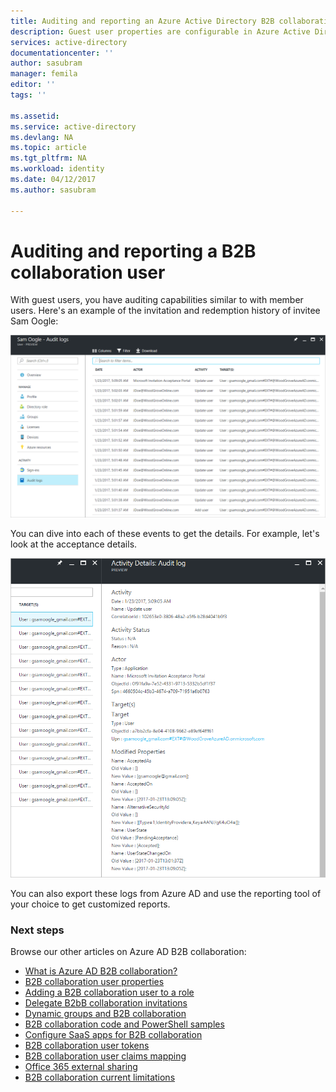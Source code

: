 ```yaml
---
title: Auditing and reporting an Azure Active Directory B2B collaboration user | Microsoft Docs
description: Guest user properties are configurable in Azure Active Directory B2B collaboration
services: active-directory
documentationcenter: ''
author: sasubram
manager: femila
editor: ''
tags: ''

ms.assetid:
ms.service: active-directory
ms.devlang: NA
ms.topic: article
ms.tgt_pltfrm: NA
ms.workload: identity
ms.date: 04/12/2017
ms.author: sasubram

---
```



# Auditing and reporting a B2B collaboration user
With guest users, you have auditing capabilities similar to with member users. Here's an example of the invitation and redemption history of invitee Sam Oogle:

![audit log](./media/active-directory-b2b-auditing-and-reporting/audit-log.png)

You can dive into each of these events to get the details. For example, let's look at the acceptance details.

![activity details](./media/active-directory-b2b-auditing-and-reporting/activity-details.png)

You can also export these logs from Azure AD and use the reporting tool of your choice to get customized reports.

### Next steps

Browse our other articles on Azure AD B2B collaboration:

* [What is Azure AD B2B collaboration?](active-directory-b2b-what-is-azure-ad-b2b.md)
* [B2B collaboration user properties](active-directory-b2b-user-properties.md)
* [Adding a B2B collaboration user to a role](active-directory-b2b-add-guest-to-role.md)
* [Delegate B2bB collaboration invitations](active-directory-b2b-delegate-invitations.md)
* [Dynamic groups and B2B collaboration](active-directory-b2b-dynamic-groups.md)
* [B2B collaboration code and PowerShell samples](active-directory-b2b-code-samples.md)
* [Configure SaaS apps for B2B collaboration](active-directory-b2b-configure-saas-apps.md)
* [B2B collaboration user tokens](active-directory-b2b-user-token.md)
* [B2B collaboration user claims mapping](active-directory-b2b-claims-mapping.md)
* [Office 365 external sharing](active-directory-b2b-o365-external-user.md)
* [B2B collaboration current limitations](active-directory-b2b-current-limitations.md)
